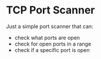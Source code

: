 # TCP Port Scanner
Just a simple port scanner that can:
- check what ports are open
- check for open ports in a range
- check if a specific port is open
